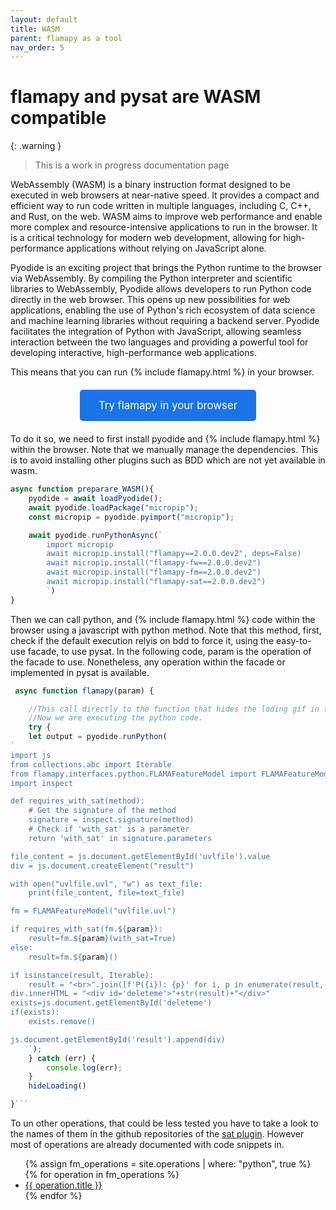 ```yaml
---
layout: default
title: WASM
parent: flamapy as a tool
nav_order: 5
---
```


# flamapy and pysat are WASM compatible

{: .warning }
> This is a work in progress documentation page


WebAssembly (WASM) is a binary instruction format designed to be executed in web browsers at near-native speed. It provides a compact and efficient way to run code written in multiple languages, including C, C++, and Rust, on the web. WASM aims to improve web performance and enable more complex and resource-intensive applications to run in the browser. It is a critical technology for modern web development, allowing for high-performance applications without relying on JavaScript alone.

Pyodide is an exciting project that brings the Python runtime to the browser via WebAssembly. By compiling the Python interpreter and scientific libraries to WebAssembly, Pyodide allows developers to run Python code directly in the web browser. This opens up new possibilities for web applications, enabling the use of Python's rich ecosystem of data science and machine learning libraries without requiring a backend server. Pyodide facilitates the integration of Python with JavaScript, allowing seamless interaction between the two languages and providing a powerful tool for developing interactive, high-performance web applications.

This means that you can run {% include flamapy.html %} in your browser. 
<style>
        .button-container {
            display: flex;
            justify-content: center;
            gap: 20px;
            margin: 20px 0;
        }
        .highlight-button {
            background-color: #1a73e8;
            color: white;
            border: none;
            padding: 15px 30px;
            font-size: 1.2em;
            text-align: center;
            text-decoration: none;
            border-radius: 5px;
            transition: background-color 0.3s;
        }
        .highlight-button:hover {
            background-color: #155a9c;
        }
    </style>

<div class="button-container">
    <a href="#" onclick="alert('Coming soon')" class="highlight-button">Try flamapy in your browser</a>
</div>

To do it so, we need to first install pyodide and {% include flamapy.html %} within the browser. Note that we manually manage the dependencies. This is to avoid installing other plugins such as BDD which are not yet available in wasm. 

```javascript
async function preparare_WASM(){
    pyodide = await loadPyodide();
    await pyodide.loadPackage("micropip");
    const micropip = pyodide.pyimport("micropip");

    await pyodide.runPythonAsync(`
        import micropip
        await micropip.install("flamapy==2.0.0.dev2", deps=False)
        await micropip.install("flamapy-fw==2.0.0.dev2")
        await micropip.install("flamapy-fm==2.0.0.dev2")
        await micropip.install("flamapy-sat==2.0.0.dev2")
        `)
}
```

Then we can call python, and {% include flamapy.html %} code within the browser using a javascript with python method.
Note that this method, first, check if the default execution relyis on bdd to force it, using the easy-to-use facade, to use pysat. In the following code, param is the operation of the facade to use. Nonetheless, any operation within the facade or implemented in pysat is available. 


```javascript
 async function flamapy(param) {

	//This call directly to the function that hides the loding gif in the page
    //Now we are executing the python code. 
	try {
    let output = pyodide.runPython(
`
import js
from collections.abc import Iterable
from flamapy.interfaces.python.FLAMAFeatureModel import FLAMAFeatureModel
import inspect

def requires_with_sat(method):
    # Get the signature of the method
    signature = inspect.signature(method)
    # Check if 'with_sat' is a parameter
    return 'with_sat' in signature.parameters

file_content = js.document.getElementById('uvlfile').value
div = js.document.createElement("result")

with open("uvlfile.uvl", "w") as text_file:
    print(file_content, file=text_file)

fm = FLAMAFeatureModel("uvlfile.uvl")

if requires_with_sat(fm.${param}):
    result=fm.${param}(with_sat=True)
else:
    result=fm.${param}()

if isinstance(result, Iterable):
    result = "<br>".join([f'P({i}): {p}' for i, p in enumerate(result, 1)])
div.innerHTML = "<div id='deleteme'>"+str(result)+"</div>"
exists=js.document.getElementById('deleteme')
if(exists):
	exists.remove()

js.document.getElementById('result').append(div)
    `);
    } catch (err) {
        console.log(err);
    }
    hideLoading()

}```
```
To un other operations, that could be less tested you have to take a look to the names of them in the github repositories of the  [sat plugin](/plugins/sat). However most of operations are already documented with code snippets in. 

<ul>
  {% assign fm_operations = site.operations | where: "python", true %}
  {% for operation in fm_operations %}
    <li><a href="{{ operation.url }}">{{ operation.title }}</a></li>
  {% endfor %}
</ul>